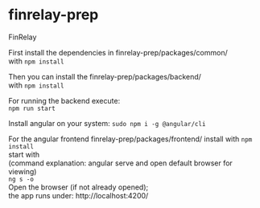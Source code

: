 # finrelay-prep
FinRelay

First install the dependencies in finrelay-prep/packages/common/
<br/>
with `npm install`

Then you can install the finrelay-prep/packages/backend/
<br/>
with `npm install`

For running the backend execute:
<br/>
`npm run start`

Install angular on your system:
`sudo npm i -g @angular/cli`

For the angular frontend finrelay-prep/packages/frontend/
install with `npm install`
<br/>
start with
<br/>
(command explanation: angular serve and open default browser for viewing)
<br/>
`ng s -o`
<br/>
Open the browser (if not already opened);
<br/>
the app runs under: http://localhost:4200/
